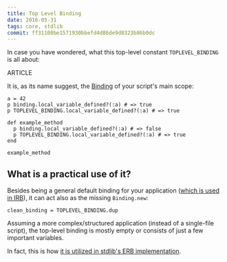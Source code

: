 ```yaml
---
title: Top Level Binding
date: 2016-05-31
tags: core, stdlib
commit: ff31100be1571930bbefd4d86de9d8323b86b0dc
---
```


In case you have wondered, what this top-level constant `TOPLEVEL_BINDING` is all about:

ARTICLE

It is, as its name suggest, the [Binding](http://ruby-doc.org/core-2.3.1/Binding.html) of your script's main scope:

    a = 42
    p binding.local_variable_defined?(:a) # => true
    p TOPLEVEL_BINDING.local_variable_defined?(:a) # => true

    def example_method
      p binding.local_variable_defined?(:a) # => false
      p TOPLEVEL_BINDING.local_variable_defined?(:a) # => true
    end
    
    example_method

## What is a practical use of it?

Besides being a general default binding for your application ([which is used in IRB](https://github.com/ruby/ruby/blob/v2_3_1/lib/irb.rb#L373)), it can act also as the missing `Binding.new`:

    clean_binding = TOPLEVEL_BINDING.dup

Assuming a more complex/structured application (instead of a single-file script), the top-level binding is mostly empty or consists of just a few important variables.

In fact, this is how [it is utilized in stdlib's ERB implementation](https://github.com/ruby/ruby/blob/v2_3_1/lib/erb.rb#L872-L875).
